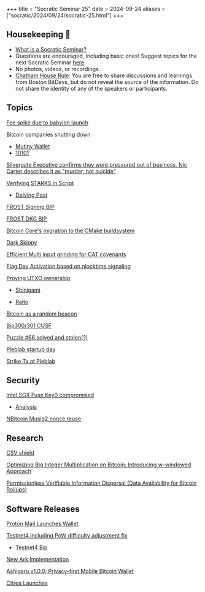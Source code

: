 +++
title = "Socratic Seminar 25"
date = 2024-09-24
aliases = ["socratic/2024/09/24/socratic-25.html"]
+++

## Housekeeping 🧹

- [What is a Socratic Seminar?](https://bitdevs.org/about#socratic-seminars)
- Questions are encouraged, including basic ones! Suggest topics for the next Socratic Seminar [here](https://github.com/0xBEEFCAF3/bostonbitdevs/issues/new).
- No photos, videos, or recordings.
- [Chatham House Rule](https://www.chathamhouse.org/about-us/chatham-house-rule): You are free to share discussions and learnings from Boston BitDevs, but do not reveal the source of the information. Do not share the identity of any of the speakers or participants.

## Topics

[Fee spike due to babylon launch](https://x.com/mononautical/status/1826604180251050388?t=mJWR8rmMlzMMmcwi7M7l6Q)

Bitcoin companies shutting down

- [Mutiny Wallet](https://blog.mutinywallet.com/mutiny-wallet-is-shutting-down/)
- [10101](https://10101.finance/blog/10101-is-shutting-down/)

[Silvergate Executive confirms they were pressured out of business, Nic Carter describes it as "murder, not suicide"](https://x.com/nic__carter/status/1836858969241100776)

[Verifying STARKS in Script](https://x.com/StarkWareLtd/status/1813929304209723700)

- [Delving Post](https://delvingbitcoin.org/t/the-path-to-general-computation-on-bitcoin-with-op-cat/1106)

[FROST Signing BIP](https://github.com/siv2r/bip-frost-signing)

[FROST DKG BIP](https://github.com/BlockstreamResearch/bip-frost-dkg)

[Bitcoin Core's migration to the CMake buildsystem](https://mailing-list.bitcoindevs.xyz/bitcoindev/6cfd5a56-84b4-4cbc-a211-dd34b8942f77n@googlegroups.com/)

[Dark Skippy](https://darkskippy.com/)

[Efficient Multi input grinding for CAT covenants](https://delvingbitcoin.org/t/efficient-multi-input-transaction-grinding-for-op-cat-based-bitcoin-covenants/1080)

[Flag Day Activation based on nlocktime signaling](https://delvingbitcoin.org/t/bip-draft-flag-day-activation-based-on-nlocktime-signaling/1078)

[Proving UTXO ownership](https://delvingbitcoin.org/t/proving-utxo-set-inclusion-in-zero-knowledge/1142/3)

- [Shinigami](https://github.com/keep-starknet-strange/shinigami)

- [Raito](https://github.com/keep-starknet-strange/raito)

[Bitcoin as a random beacon](https://github.com/callebtc/randombtc)

[Bip300/301 CUSF](https://bip300cusf.com/)

[Puzzle #66 solved and stolen(?)](https://bitcointalk.org/index.php?topic=1306983.msg64526037#msg64526037)

[Pleblab startup day](https://www.pleblab.dev/startup-day-cdmx)

[Strike Tx at Pleblab](https://x.com/mira_hurley/status/1836791341214540071)

## Security

[Intel SGX Fuse Key0 compromised](https://x.com/_markel___/status/1828112469010596347)

- [Analysis](https://blog.mithrilsecurity.io/another-intel-sgx-security-flaw-our-analysis-of-the-sgx-fuse-key-extraction-claim/)

[NBitcoin Musig2 nonce reuse](https://github.com/MetacoSA/NBitcoin/pull/1228)

## Research

[CSV shield](https://github.com/ShieldedCSV/ShieldedCSV/tree/main?tab=readme-ov-file)

[Optimizing Big Integer Multiplication on Bitcoin: Introducing w-windowed Approach](https://eprint.iacr.org/2024/1236)

[Permissionless Verifiable Information Dispersal (Data Availability for Bitcoin Rollups)](https://eprint.iacr.org/2024/1299.pdf)

## Software Releases

[Proton Mail Launches Wallet](https://proton.me/blog/proton-wallet-launch)

[Testnet4 including PoW difficulty adjustment fix](https://github.com/bitcoin/bitcoin/pull/29775)

- [Testnet4 Bip](https://github.com/bitcoin/bips/pull/1601)

[New Ark Implementation](https://codeberg.org/ark-bitcoin/bark/)

[Ashigaru v1.0.0: Privacy-first Mobile Bitcoin Wallet](https://www.nobsbitcoin.com/ashigaru-v1-0-0/)

[Citrea Launches](https://x.com/citrea_xyz/status/1838587009478078630)
